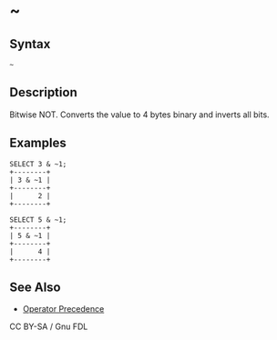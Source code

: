 # \~

## Syntax

```
~
```

## Description

Bitwise NOT. Converts the value to 4 bytes binary and inverts all bits.

## Examples

```
SELECT 3 & ~1;
+--------+
| 3 & ~1 |
+--------+
|      2 |
+--------+

SELECT 5 & ~1;
+--------+
| 5 & ~1 |
+--------+
|      4 |
+--------+
```

## See Also

* [Operator Precedence](../../../../sql-statements-and-structure/operators/operator-precedence.md)

CC BY-SA / Gnu FDL
